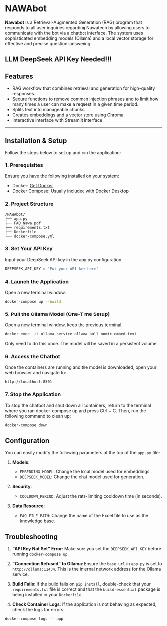 # NAWAbot
**Nawabot** is a Retrieval-Augmented Generation (RAG) program that responds to all user inquiries regarding Nawatech by allowing users to communicate with the bot via a chatbot interface.  The system uses sophisticated embedding models (Ollama) and a local vector storage for effective and precise question-answering. 

## LLM DeepSeek API Key Needed!!!

## Features
- RAG workflow that combines retrieval and generation for high-quality responses.
- Secure functions to remove common injection phrases and to limit how many times a user can make a request in a given time period.
- Splits text into manageable chunks.
- Creates embeddings and a vector store using Chroma.
- Interactive interface with Streamlit Interface

---

## Installation & Setup

Follow the steps below to set up and run the application:

### 1. Prerequisites
Ensure you have the following installed on your system:
- Docker: [Get Docker](https://docs.docker.com/get-started/get-docker/)
- Docker Compose: Usually included with Docker Desktop

### 2. Project Structure

```
/NAWAbot/
├── app.py
├── FAQ_Nawa.pdf
├── requirements.txt
├── Dockerfile
└── docker-compose.yml
```

### 3. Set Your API Key

Input your DeepSeek API key in the app.py configuration.

```app.py
DEEPSEEK_API_KEY = "Put your API key here"
```

### 4. Launch the Application

Open a new terminal window.

```bash
docker-compose up --build
```

### 5. Pull the Ollama Model (One-Time Setup)

Open a new terminal window, keep the previous terminal.
```bash
docker exec -it ollama_service ollama pull nomic-embed-text
```
Only need to do this once. The model will be saved in a persistent volume.
### 6. Access the Chatbot

Once the containers are running and the model is downloaded, open your web browser and navigate to:
```
http://localhost:8501
```

### 7. Stop the Application
To stop the chatbot and shut down all containers, return to the terminal where you ran docker-compose up and press Ctrl + C. Then, run the following command to clean up:
```bash
docker-compose down
```

## Configuration

You can easily modify the following parameters at the top of the `app.py` file:

1. **Models**:
   - `EMBEDDING_MODEL`: Change the local model used for embeddings.
   - `DEEPSEEK_MODEL`: Change the chat model used for generation.

2. **Security**:
   - `COOLDOWN_PERIOD`: Adjust the rate-limiting cooldown time (in seconds).

3. **Data Resource**:
   - `FAQ_FILE_PATH`: Change the name of the Excel file to use as the knowledge base.


## Troubleshooting

1. **"API Key Not Set" Error**: Make sure you set the `DEEPSEEK_API_KEY` before running `docker-compose up`.

2. **"Connection Refused" to Ollama**: Ensure the `base_url` in `app.py` is set to `http://ollama:11434`. This is the internal network address for the Ollama service.

3. **Build Fails**: If the build fails on `pip install`, double-check that your `requirements.txt` file is correct and that the `build-essential` package is being installed in your `Dockerfile`.

4. **Check Container Logs**: If the application is not behaving as expected, check the logs for errors:
```bash
docker-compose logs -f app
```
